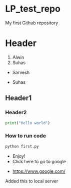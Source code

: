 # LP_test_repo
My first Github repository
# Header
1. Alwin
2. Suhas

* Sarvesh
- Suhas
## Header1
### Header2
```python
print("Hello world")
```
### How to run code
```python
python first.py
```
- Enjoy!
- Click here to go to google
* https://www.google.com/

Added this to local server